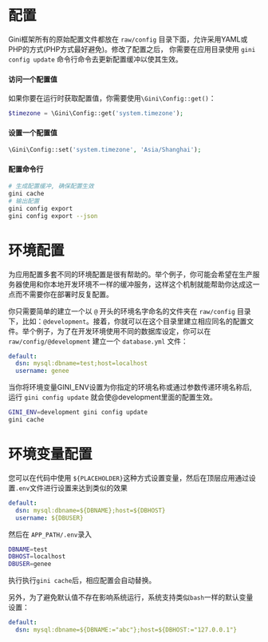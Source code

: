 # 配置

Gini框架所有的原始配置文件都放在 `raw/config` 目录下面，允许采用YAML或PHP的方式\(PHP方式最好避免\)。修改了配置之后， 你需要在应用目录使用 `gini config update` 命令行命令去更新配置缓冲以使其生效。

#### 访问一个配置值

如果你要在运行时获取配置值，你需要使用`\Gini\Config::get()`：

```php
$timezone = \Gini\Config::get('system.timezone');
```

#### 设置一个配置值

```php
\Gini\Config::set('system.timezone', 'Asia/Shanghai');
```

#### 配置命令行

```bash
# 生成配置缓冲, 确保配置生效
gini cache
# 输出配置
gini config export
gini config export --json
```

# 环境配置

为应用配置多套不同的环境配置是很有帮助的。举个例子，你可能会希望在生产服务器使用和你本地开发环境不一样的缓冲服务，这样这个机制就能帮助你达成这一点而不需要你在部署时反复配置。

你只需要简单的建立一个以 `@` 开头的环境名字命名的文件夹在 `raw/config` 目录下，比如：`@development`。接着，你就可以在这个目录里建立相应同名的配置文件。举个例子，为了在开发环境使用不同的数据库设定，你可以在 `raw/config/@development` 建立一个 `database.yml` 文件：

```yaml
default:
  dsn: mysql:dbname=test;host=localhost
  username: genee
```

当你将环境变量GINI\_ENV设置为你指定的环境名称或通过参数传递环境名称后, 运行 `gini config update` 就会使@development里面的配置生效。

```bash
GINI_ENV=development gini config update
gini cache
```

# 环境变量配置

您可以在代码中使用 `${PLACEHOLDER}`这种方式设置变量，然后在顶层应用通过设置`.env`文件进行设置来达到类似的效果

```yaml
default:
  dsn: mysql:dbname=${DBNAME};host=${DBHOST}
  username: ${DBUSER}
```

然后在 `APP_PATH/.env`录入

```bash
DBNAME=test
DBHOST=localhost
DBUSER=genee
```

执行执行`gini cache`后，相应配置会自动替换。

另外，为了避免默认值不存在影响系统运行，系统支持类似`bash`一样的默认变量设置：

```yaml
default:
  dsn: mysql:dbname=${DBNAME:="abc"};host=${DBHOST:="127.0.0.1"}
```





